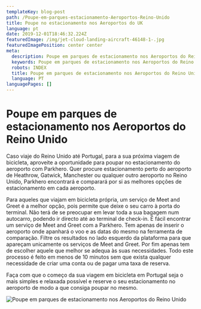 ```yaml
---
templateKey: blog-post
path: /Poupe-em-parques-estacionamento-Aeroportos-Reino-Unido
title: Poupe no estacionamento nos Aeroportos do UK
language: pt
date: 2019-12-01T18:46:32.224Z
featuredImage: /img/jet-cloud-landing-aircraft-46148-1-.jpg
featuredImagePosition: center center
meta:
  description: Poupe em parques de estacionamento nos Aeroportos do Reino Unido
  keywords: Poupe em parques de estacionamento nos Aeroportos do Reino Unido
  robots: INDEX
  title: Poupe em parques de estacionamento nos Aeroportos do Reino Unido
  language: PT
languagePages: []
---
```

# Poupe em parques de estacionamento nos Aeroportos do Reino Unido

Caso viaje do Reino Unido até Portugal, para a sua próxima viagem de bicicleta, aproveite a oportunidade para poupar no estacionamento do aeroporto com Parkhero. Quer procure estacionamento perto do aeroporto de Heathrow, Gatwick, Manchester ou qualquer outro aeroporto no Reino Unido, Parkhero encontrará e comparará por si as melhores opções de estacionamento em cada aeroporto.

Para aqueles que viajam em bicicleta própria, um serviço de Meet and Greet é a melhor opção, pois permite que deixe o seu carro à porta do terminal. Não terá de se preocupar em levar toda a sua bagagem num autocarro, podendo ir directo até ao terminal de check-in. É fácil encontrar um serviço de Meet and Greet com a Parkhero. Tem apenas de inserir o aeroporto onde apanhará o voo e as datas do mesmo na ferramenta de comparação. Filtre os resultados no lado esquerdo da plataforma para que apareçam unicamente os serviços de Meet and Greet. Por fim apenas tem de escolher aquele que melhor se adequa às suas necessidades. Todo este processo é feito em menos de 10 minutos sem que exista qualquer necessidade de criar uma conta ou de pagar uma taxa de reserva.

Faça com que o começo da sua viagem em bicicleta em Portugal seja o mais simples e relaxada possível e reserve o seu estacionamento no aeroporto de modo a que consiga poupar no mesmo.

![Poupe em parques de estacionamento nos Aeroportos do Reino Unido](/img/bigplane.png "Poupe em parques de estacionamento nos Aeroportos do Reino Unido")
